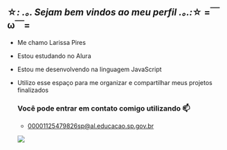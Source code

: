  ##  ☆*: .｡. Sejam bem vindos ao meu perfil .｡.:*☆ =￣ω￣=

- Me chamo Larissa Pires 
- Estou estudando no Alura
- Estou me desenvolvendo na linguagem JavaScript
- Utilizo esse espaço para me organizar e compartilhar meus projetos finalizados

  ### Você pode entrar em contato comigo utilizando 📫
  - 00001125479826sp@al.educacao.sp.gov.br
 
  ![](https://media.tenor.com/8HaTOA3o0OoAAAAi/pixel-cat.gif)
